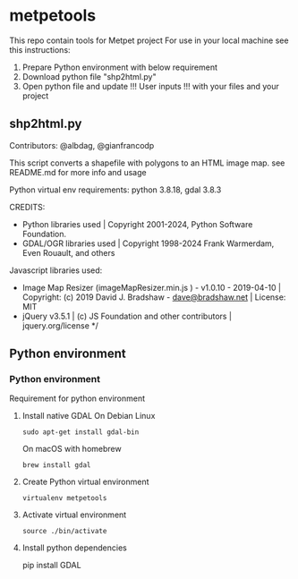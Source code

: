 # metpetools

This repo contain tools for Metpet project
For use in your local machine see this instructions:

1. Prepare Python environment with below requirement
2. Download python file "shp2html.py"
3. Open python file and update !!! User inputs !!! with your files and your project


## shp2html.py
Contributors: @albdag, @gianfrancodp

This script converts a shapefile with polygons to an HTML image map.
see README.md for more info and usage

Python virtual env requirements: python 3.8.18, gdal 3.8.3

CREDITS:

- Python libraries used | Copyright 2001-2024, Python Software Foundation.
- GDAL/OGR libraries used | Copyright 1998-2024 Frank Warmerdam, Even Rouault, and others

Javascript libraries used:
- Image Map Resizer (imageMapResizer.min.js ) - v1.0.10 - 2019-04-10 | Copyright: (c) 2019 David J. Bradshaw - dave@bradshaw.net | License: MIT
- jQuery v3.5.1 | (c) JS Foundation and other contributors | jquery.org/license */


## Python environment

### Python environment
Requirement for python environment

1. Install native GDAL
    On Debian Linux

    `sudo apt-get install gdal-bin`

    On macOS with homebrew

    `brew install gdal`

2. Create Python virtual environment 

    `virtualenv metpetools` 

3. Activate virtual environment

    `source ./bin/activate`

4. Install python dependencies

    pip install GDAL

<!-- ### Additonal for Jupyter notebook
in terminal with virtual environment activated

    pip install jupyter
    -->


